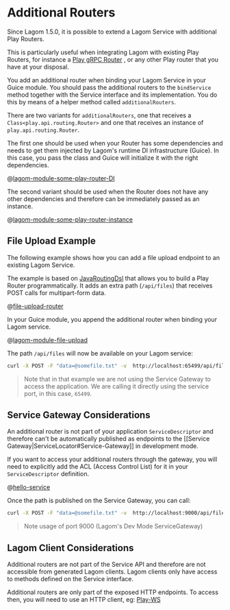 # Additional Routers

Since Lagom 1.5.0, it is possible to extend a Lagom Service with additional Play Routers.

This is particularly useful when integrating Lagom with existing Play Routers, for instance a [Play gRPC Router](https://developer.lightbend.com/docs/play-grpc/0.5.0/lagom/serving-grpc.html) , or any other Play router that you have at your disposal.

You add an additional router when binding your Lagom Service in your Guice module. You should pass the additional routers to the `bindService` method together with the Service interface and its implementation. You do this by means of a helper method called `additionalRouters`.

There are two variants for `additionalRouters`, one that receives a `Class<play.api.routing.Router>` and one that receives an instance of `play.api.routing.Router`.

The first one should be used when your Router has some dependencies and needs to get them injected  by Lagom's runtime DI infrastructure (Guice). In this case, you pass the class and Guice will initialize it with the right dependencies.

@[lagom-module-some-play-router-DI](code/docs/services/AdditionalRouters.java)

The second variant should be used when the Router does not have any other dependencies and therefore can be immediately passed as an instance.

@[lagom-module-some-play-router-instance](code/docs/services/AdditionalRouters.java)


## File Upload Example

The following example shows how you can add a file upload endpoint to an existing Lagom Service.

The example is based on [JavaRoutingDsl](https://www.playframework.com/documentation/2.7.x/JavaRoutingDsl) that allows you to build a Play Router programmatically. It adds an extra path (`/api/files`) that receives POST calls for multipart-form data.

@[file-upload-router](code/docs/services/AdditionalRouters.java)

In your Guice module, you append the additional router when binding your Lagom service.

@[lagom-module-file-upload](code/docs/services/AdditionalRouters.java)

The path `/api/files` will now be available on your Lagom service:

```bash
curl -X POST -F "data=@somefile.txt" -v  http://localhost:65499/api/files
```

> Note that in that example we are not using the Service Gateway to access the application. We are calling it directly using the service port, in this case, `65499`.

## Service Gateway Considerations

An additional router is not part of your application `ServiceDescriptor` and therefore can't be automatically published as endpoints to the [[Service Gateway|ServiceLocator#Service-Gateway]] in development mode.

If you want to access your additional routers through the gateway, you will need to explicitly add the ACL (Access Control List) for it in your `ServiceDescriptor` definition.


@[hello-service](code/docs/services/AdditionalRouters.java)

Once the path is published on the Service Gateway, you can call:

```bash
curl -X POST -F "data=@somefile.txt" -v  http://localhost:9000/api/files
```

> Note usage of port 9000 (Lagom's Dev Mode ServiceGateway)

## Lagom Client Considerations

Additional routers are not part of the Service API and therefore are not accessible from generated Lagom clients. Lagom clients only have access to methods defined on the Service interface.

Additional routers are only part of the exposed HTTP endpoints. To access then, you will need to use an HTTP client, eg: [Play-WS](https://www.playframework.com/documentation/2.7.x/JavaWS)
